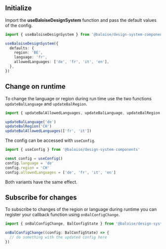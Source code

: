 ## Initialize

Import the **useBaloiseDesignSystem** function and pass the default values of the config.

```typescript
import { useBaloiseDesignSystem } from '@baloise/design-system-components-react'

useBaloiseDesignSystem({
  defaults: {
    region: 'BE',
    language: 'fr',
    allowedLanguages: ['de', 'fr', 'it', 'en'],
  },
})
```

## Change on runtime

To change the language or region during run time use the two functions `updateBalLanguage` and `updateBalRegion`.

```typescript
import { updateBalAllowedLanguages, updateBalLanguage, updateBalRegion } from '@baloise/design-system-components'

updateBalLanguage('de')
updateBalRegion('CH')
updateBalAllowedLanguages(['fr', 'it'])
```

The config can be accessed with `useConfig`.

```typescript
import { useConfig } from '@baloise/design-system-components'

const config = useConfig()
config.language = 'de'
config.region = 'CH'
config.allowedLanguages = ['de', 'fr', 'it', 'en']
```

Both variants have the same effect.

## Subscribe for changes

To subscribe to changes of the region or language during runtime you can register your callback function using `onBalConfigChange`.

```typescript
import { onBalConfigChange, BalConfigState } from '@baloise/design-system-components'

onBalConfigChange((config: BalConfigState) => {
  // do something with the updated config here
})
```
